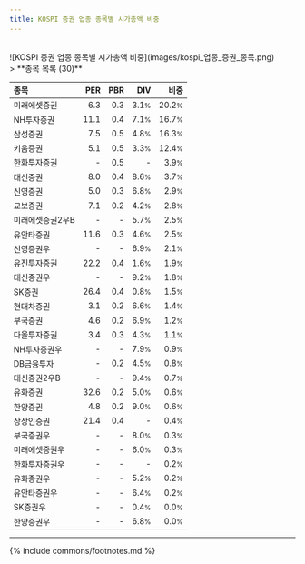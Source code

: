 ```yaml
---
title: KOSPI 증권 업종 종목별 시가총액 비중
---
```

<br>
![KOSPI 증권 업종 종목별 시가총액 비중](images/kospi_업종_증권_종목.png)
<br>
> **종목 목록 (30)**<a id="list"></a>

| **종목** | **PER** | **PBR** | **DIV** | **비중** |
| :------- | ------: | ------: | ------: | -------: |
| 미래에셋증권 | 6.3 | 0.3 | 3.1<small>%</small> | 20.2<small>%</small> |
| NH투자증권 | 11.1 | 0.4 | 7.1<small>%</small> | 16.7<small>%</small> |
| 삼성증권 | 7.5 | 0.5 | 4.8<small>%</small> | 16.3<small>%</small> |
| 키움증권 | 5.1 | 0.5 | 3.3<small>%</small> | 12.4<small>%</small> |
| 한화투자증권 | - | 0.5 | - | 3.9<small>%</small> |
| 대신증권 | 8.0 | 0.4 | 8.6<small>%</small> | 3.7<small>%</small> |
| 신영증권 | 5.0 | 0.3 | 6.8<small>%</small> | 2.9<small>%</small> |
| 교보증권 | 7.1 | 0.2 | 4.2<small>%</small> | 2.8<small>%</small> |
| 미래에셋증권2우B | - | - | 5.7<small>%</small> | 2.5<small>%</small> |
| 유안타증권 | 11.6 | 0.3 | 4.6<small>%</small> | 2.5<small>%</small> |
| 신영증권우 | - | - | 6.9<small>%</small> | 2.1<small>%</small> |
| 유진투자증권 | 22.2 | 0.4 | 1.6<small>%</small> | 1.9<small>%</small> |
| 대신증권우 | - | - | 9.2<small>%</small> | 1.8<small>%</small> |
| SK증권 | 26.4 | 0.4 | 0.8<small>%</small> | 1.5<small>%</small> |
| 현대차증권 | 3.1 | 0.2 | 6.6<small>%</small> | 1.4<small>%</small> |
| 부국증권 | 4.6 | 0.2 | 6.9<small>%</small> | 1.2<small>%</small> |
| 다올투자증권 | 3.4 | 0.3 | 4.3<small>%</small> | 1.1<small>%</small> |
| NH투자증권우 | - | - | 7.9<small>%</small> | 0.9<small>%</small> |
| DB금융투자 | - | 0.2 | 4.5<small>%</small> | 0.8<small>%</small> |
| 대신증권2우B | - | - | 9.4<small>%</small> | 0.7<small>%</small> |
| 유화증권 | 32.6 | 0.2 | 5.0<small>%</small> | 0.6<small>%</small> |
| 한양증권 | 4.8 | 0.2 | 9.0<small>%</small> | 0.6<small>%</small> |
| 상상인증권 | 21.4 | 0.4 | - | 0.4<small>%</small> |
| 부국증권우 | - | - | 8.0<small>%</small> | 0.3<small>%</small> |
| 미래에셋증권우 | - | - | 6.0<small>%</small> | 0.3<small>%</small> |
| 한화투자증권우 | - | - | - | 0.2<small>%</small> |
| 유화증권우 | - | - | 5.2<small>%</small> | 0.2<small>%</small> |
| 유안타증권우 | - | - | 6.4<small>%</small> | 0.2<small>%</small> |
| SK증권우 | - | - | 0.4<small>%</small> | 0.0<small>%</small> |
| 한양증권우 | - | - | 6.8<small>%</small> | 0.0<small>%</small> |

---
{% include commons/footnotes.md %}